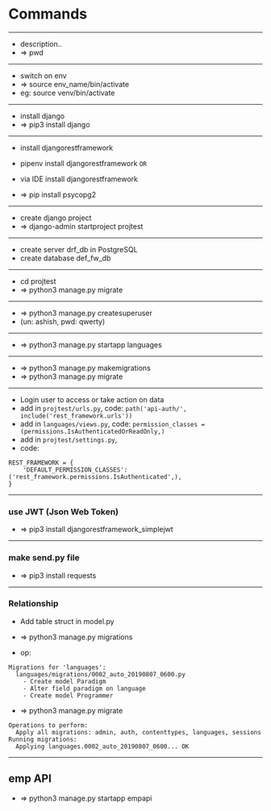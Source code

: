 # Commands

---
- description..
- => pwd


---
- switch on env
- => source env_name/bin/activate
- eg: source venv/bin/activate


---
- install django
- => pip3 install django


---
- install djangorestframework
- pipenv install djangorestframework `OR`
- via IDE install djangorestframework

- => pip install psycopg2 


---
- create django project
- => django-admin startproject projtest


---
- create server drf_db in PostgreSQL
- create database def_fw_db


---
- cd projtest
- => python3 manage.py migrate


---
- => python3 manage.py createsuperuser 
- (un: ashish, pwd: qwerty)


---
- => python3 manage.py startapp languages


---
- => python3 manage.py makemigrations
- => python3 manage.py migrate


---
- Login user to access or take action on data
- add in `projtest/urls.py`, code: `path('api-auth/', include('rest_framework.urls'))`
- add in `languages/views.py`, code: `permission_classes = (permissions.IsAuthenticatedOrReadOnly,)`
- add in `projtest/settings.py`, 
- code: 
```
REST_FRAMEWORK = {
    'DEFAULT_PERMISSION_CLASSES': ('rest_framework.permissions.IsAuthenticated',),
}
```


---
### use JWT (Json Web Token)
- => pip3 install djangorestframework_simplejwt


---
### make send.py file
- => pip3 install requests


---
### Relationship
- Add table struct in model.py

- => python3 manage.py migrations
- op:
```
Migrations for 'languages':
  languages/migrations/0002_auto_20190807_0600.py
    - Create model Paradigm
    - Alter field paradigm on language
    - Create model Programmer

```

- => python3 manage.py migrate
```
Operations to perform:
  Apply all migrations: admin, auth, contenttypes, languages, sessions
Running migrations:
  Applying languages.0002_auto_20190807_0600... OK
```


---
## emp API
- => python3 manage.py startapp empapi
